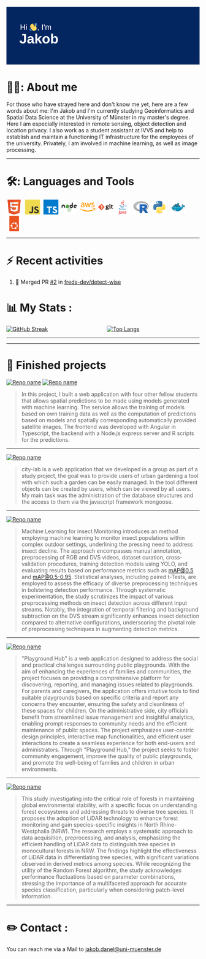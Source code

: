 ![Header](/header.png "My Header")

# 👨‍💻: About me

For those who have strayed here and don't know me yet, here are a few words about me: I'm Jakob and I'm currently studying Geoinformatics and Spatial Data Science at the University of Münster in my master's degree. Here I am especially interested in remote sensing, object detection and location privacy. I also work as a student assistant at IVV5 and help to establish and maintain a functioning IT infrastructure for the employees of the university. Privately, I am involved in machine learning, as well as image processing. 

---
# 🛠️: Languages and Tools

<div>
  <img src="https://github.com/devicons/devicon/blob/master/icons/html5/html5-original.svg" title="HTML5" alt="HTML" width="40" height="40"/>&nbsp;
  <img src="https://github.com/devicons/devicon/blob/master/icons/javascript/javascript-original.svg" title="JavaScript" alt="JavaScript" width="40" height="40"/>&nbsp;
  <img src="https://github.com/devicons/devicon/blob/master/icons/typescript/typescript-original.svg" title="TypeScript" alt="TypeScript" width="40" height="40"/>&nbsp;
  <img src="https://github.com/devicons/devicon/blob/master/icons/nodejs/nodejs-original-wordmark.svg" title="NodeJS" alt="NodeJS" width="40" height="40"/>&nbsp;
  <img src="https://github.com/devicons/devicon/blob/master/icons/amazonwebservices/amazonwebservices-plain-wordmark.svg" title="AWS" alt="AWS" width="40" height="40"/>&nbsp;
  <img src="https://github.com/devicons/devicon/blob/master/icons/git/git-original-wordmark.svg" title="Git" **alt="Git" width="40" height="40"/>
  <img src="https://github.com/devicons/devicon/blob/master/icons/java/java-original-wordmark.svg" title="Java" alt="Java" width="40" height="40"/>&nbsp;
  <img src="https://github.com/devicons/devicon/blob/master/icons/r/r-original.svg" title="R" alt="R" width="40" height="40"/>&nbsp;
  <img src="https://github.com/devicons/devicon/blob/master/icons/python/python-original.svg" title="Python" alt="Python" width="40" height="40"/>&nbsp;
  <img src="https://github.com/devicons/devicon/blob/master/icons/docker/docker-original.svg" title="Docker" alt="Docker" width="40" height="40"/>&nbsp;
  <img src="https://github.com/devicons/devicon/blob/master/icons/ubuntu/ubuntu-plain.svg" title="Ubuntu" alt="Ubuntu" width="40" height="40"/>&nbsp;
	</div>


---

# ⚡ Recent activities
<!--START_SECTION:activity--> 
1. 🎉 Merged PR [#2](https://github.com/freds-dev/detect-wise/pull/2) in [freds-dev/detect-wise](https://github.com/freds-dev/detect-wise)
<!--END_SECTION:activity-->

# 📊 My Stats :
<div style="display: flex;">
  <div style="flex-basis: 50%; margin-right: 20px;">
    <a href="https://git.io/streak-stats">
      <img src="http://github-readme-streak-stats.herokuapp.com?user=jakobdanel&theme=dark&date_format=j%20M%5B%20Y%5D" alt="GitHub Streak" style="width: 100%; height: auto;">
    </a>
  </div>
  <div style="flex-basis: 50%;">
    <a href="https://github.com/anuraghazra/github-readme-stats">
      <img src="https://github-readme-stats.vercel.app/api/top-langs/?username=jakobdanel&layout=compact&theme=vision-friendly-dark&count_private=true" alt="Top Langs" style="width: 100%; height: auto;">
    </a>
  </div>
</div>

---


---

# 🧊 Finished projects 
[![Repo name](https://github-readme-stats.vercel.app/api/pin/?username=geo-tech-project&repo=frontend&show_owner=true)](https://github.com/geo-tech-project/frontend)
[![Repo name](https://github-readme-stats.vercel.app/api/pin/?username=geo-tech-project&repo=backend&show_owner=true)](https://github.com/geo-tech-project/backend)

> In this project, I built a web application with four other fellow students that allows spatial predictions to be made using models generated with machine learning. The service allows the training of models based on own training data as well as the computation of predictions based on models and spatially corresponding automatically provided satellite images. The frontend was developed with Angular in Typescript, the backend with a Node.js express server and R scripts for the predictions.



---
[![Repo name](https://github-readme-stats.vercel.app/api/pin/?username=jakobdanel&repo=city-lab&show_owner=true)](https://github.com/jakobdanel/city-lab)
<br>
> city-lab is a web application that we developed in a group as part of a study project, the goal was to provide users of urban gardening a tool with which such a garden can be easily managed. In the tool different objects can be created by users, which can be viewed by all users. My main task was the administration of the database structures and the access to them via the javascript framework mongoose.

---
[![Repo name](https://github-readme-stats.vercel.app/api/pin/?username=freds-dev&repo=ML4IM&show_owner=true)](https://github.com/freds-dev/ML4IM/)
<br>
> Machine Learning for insect Monitoring introduces an method employing machine learning to monitor insect populations within complex outdoor settings, underlining the pressing need to address insect decline. The approach encompasses manual annotation, preprocessing of RGB and DVS videos, dataset curation, cross-validation procedures, training detection models using YOLO, and evaluating results based on performance metrics such as mAP@0.5 and mAP@0.5-0.95. Statistical analyses, including paired t-Tests, are employed to assess the efficacy of diverse preprocessing techniques in bolstering detection performance. Through systematic experimentation, the study scrutinizes the impact of various preprocessing methods on insect detection across different input streams. Notably, the integration of temporal filtering and background subtraction on the DVS stream significantly enhances insect detection compared to alternative configurations, underscoring the pivotal role of preprocessing techniques in augmenting detection metrics.

---
[![Repo name](https://github-readme-stats.vercel.app/api/pin/?username=freds-dev&repo=GIS&show_owner=true)](https://github.com/freds-dev/GIS/)
<br>
> "Playground Hub" is a web application designed to address the social and practical challenges surrounding public playgrounds. With the aim of enhancing the experiences of families and communities, the project focuses on providing a comprehensive platform for discovering, reporting, and managing issues related to playgrounds. For parents and caregivers, the application offers intuitive tools to find suitable playgrounds based on specific criteria and report any concerns they encounter, ensuring the safety and cleanliness of these spaces for children. On the administrative side, city officials benefit from streamlined issue management and insightful analytics, enabling prompt responses to community needs and the efficient maintenance of public spaces. The project emphasizes user-centric design principles, interactive map functionalities, and efficient user interactions to create a seamless experience for both end-users and administrators. Through "Playground Hub," the project seeks to foster community engagement, improve the quality of public playgrounds, and promote the well-being of families and children in urban environments.

---

[![Repo name](https://github-readme-stats.vercel.app/api/pin/?username=jakobdanel&repo=lidar-forest-analysis&show_owner=true)](https://github.com/jakobdanel/lidar-forest-analysis)
<br>
> This study investigating into the critical role of forests in maintaining global environmental stability, with a specific focus on understanding forest ecosystems and addressing threats to diverse tree species. It proposes the adoption of LiDAR technology to enhance forest monitoring and gain species-specific insights in North Rhine-Westphalia (NRW). The research employs a systematic approach to data acquisition, preprocessing, and analysis, emphasizing the efficient handling of LiDAR data to distinguish tree species in monocultural forests in NRW. The findings highlight the effectiveness of LiDAR data in differentiating tree species, with significant variations observed in derived metrics among species. While recognizing the utility of the Random Forest algorithm, the study acknowledges performance fluctuations based on parameter combinations, stressing the importance of a multifaceted approach for accurate species classification, particularly when considering patch-level information.

---

# ✏️ Contact :

You can reach me via a Mail to [jakob.danel@uni-muenster.de](mailto:jdanel@uni-muenster.de)
